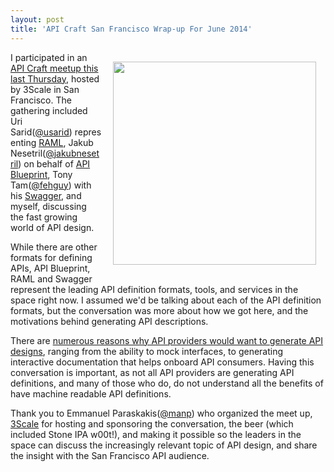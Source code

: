 ```yaml
---
layout: post
title: 'API Craft San Francisco Wrap-up For June 2014'
---
```

<p><img style="padding: 15px;" src="https://s3.amazonaws.com/kinlane-productions/events/api-craft/san-francisco/api-craft-sf-june-2014.jpg" alt="" width="325" align="right" /></p>
<p>I participated in an <a href="http://www.meetup.com/API-Craft-San-Francisco/events/185583452/">API Craft meetup this last Thursday</a>, hosted by 3Scale in San Francisco. The gathering included Uri Sarid(<a href="https://twitter.com/usarid">@usarid</a>)&nbsp;representing <a href="http://raml.org/">RAML</a>, Jakub Nesetril(<a href="https://twitter.com/jakubnesetril">@jakubnesetril</a>)&nbsp;on behalf of <a href="http://apiblueprint.org/">API Blueprint</a>, Tony Tam(<a href="https://twitter.com/fehguy">@fehguy</a>) with his <a href="http://swagger.wordnik.com/">Swagger</a>, and myself, discussing the fast growing world of API design.</p>
<p>While there are other formats for defining APIs, API Blueprint, RAML and Swagger represent the leading API definition formats, tools, and services in the space right now. I assumed we'd be talking about each of the API definition formats, but the conversation was more about how we got here, and the motivations behind generating API descriptions.</p>
<p>There are <a href="http://apievangelist.com/2014/06/05/what-are-the-incentives-for-creating-machine-readable-api-definitions/">numerous reasons why API providers would want to generate API designs</a>, ranging from the ability to mock interfaces, to generating interactive documentation that helps onboard API consumers. Having this conversation is important, as not all API providers are generating API definitions, and many of those who do, do not understand all the benefits of have machine readable API definitions.</p>
<p>Thank you to Emmanuel Paraskakis(<a href="https://twitter.com/manp">@manp</a>)&nbsp;who organized the meet up, <a href="http://bit.ly/13esk6Q">3Scale</a> for hosting and sponsoring the conversation, the beer (which included Stone IPA w00t!), and making it possible so the leaders in the space can discuss the increasingly relevant topic of API design, and share the insight with the San Francisco API audience.</p>
